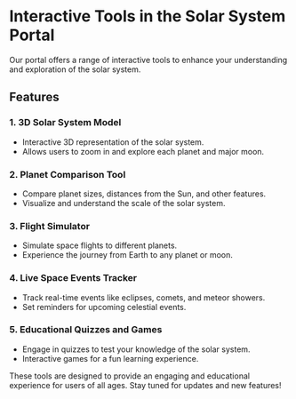 # Interactive Tools in the Solar System Portal

Our portal offers a range of interactive tools to enhance your understanding and exploration of the solar system.

## Features

### 1. **3D Solar System Model**

- Interactive 3D representation of the solar system.
- Allows users to zoom in and explore each planet and major moon.

### 2. **Planet Comparison Tool**

- Compare planet sizes, distances from the Sun, and other features.
- Visualize and understand the scale of the solar system.

### 3. **Flight Simulator**

- Simulate space flights to different planets.
- Experience the journey from Earth to any planet or moon.

### 4. **Live Space Events Tracker**

- Track real-time events like eclipses, comets, and meteor showers.
- Set reminders for upcoming celestial events.

### 5. **Educational Quizzes and Games**

- Engage in quizzes to test your knowledge of the solar system.
- Interactive games for a fun learning experience.

These tools are designed to provide an engaging and educational experience for users of all ages. Stay tuned for updates and new features!
